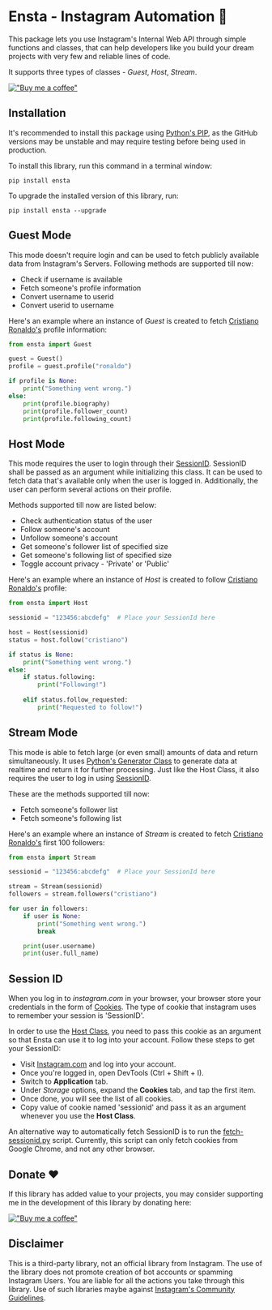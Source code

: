 # Ensta - Instagram Automation 🤖
This package lets you use Instagram's Internal Web API through simple functions and classes, that can help developers like you build your dream projects with very few and reliable lines of code.

It supports three types of classes - *Guest*, *Host*, *Stream*.

[!["Buy me a coffee"](https://www.buymeacoffee.com/assets/img/custom_images/purple_img.png)](https://buymeacoffee.com/diezo)

## Installation
It's recommended to install this package using [Python's PIP](https://pypi.org/project/pip/), as the GitHub versions may be unstable and may require testing before being used in production.

To install this library, run this command in a terminal window:
```shell
pip install ensta
```

To upgrade the installed version of this library, run:
```shell
pip install ensta --upgrade
```

## Guest Mode
This mode doesn't require login and can be used to fetch publicly available data from Instagram's Servers. Following methods are supported till now:
- Check if username is available
- Fetch someone's profile information
- Convert username to userid
- Convert userid to username

Here's an example where an instance of *Guest* is created to fetch [Cristiano Ronaldo's](https://www.instagram.com/cristiano/) profile information:

```python
from ensta import Guest

guest = Guest()
profile = guest.profile("ronaldo")

if profile is None:
    print("Something went wrong.")
else:
    print(profile.biography)
    print(profile.follower_count)
    print(profile.following_count)
```

## Host Mode
This mode requires the user to login through their [SessionID](https://github.com/diezo/ensta#session-id). SessionID shall be passed as an argument while initializing this class. It can be used to fetch data that's available only when the user is logged in. Additionally, the user can perform several actions on their profile.

Methods supported till now are listed below:
- Check authentication status of the user
- Follow someone's account
- Unfollow someone's account
- Get someone's follower list of specified size
- Get someone's following list of specified size
- Toggle account privacy - 'Private' or 'Public'

Here's an example where an instance of *Host* is created to follow [Cristiano Ronaldo's](https://www.instagram.com/cristiano/) profile:

```python
from ensta import Host

sessionid = "123456:abcdefg"  # Place your SessionId here

host = Host(sessionid)
status = host.follow("cristiano")

if status is None:
    print("Something went wrong.")
else:
    if status.following:
        print("Following!")
    
    elif status.follow_requested:
        print("Requested to follow!")
```

## Stream Mode
This mode is able to fetch large (or even small) amounts of data and return simultaneously. It uses [Python's Generator Class](https://wiki.python.org/moin/Generators) to generate data at realtime and return it for further processing. Just like the Host Class, it also requires the user to log in using [SessionID](https://github.com/diezo/ensta#session-id).

These are the methods supported till now:
- Fetch someone's follower list
- Fetch someone's following list

Here's an example where an instance of *Stream* is created to fetch [Cristiano Ronaldo's](https://www.instagram.com/cristiano/) first 100 followers:

```python
from ensta import Stream

sessionid = "123456:abcdefg"  # Place your SessionId here

stream = Stream(sessionid)
followers = stream.followers("cristiano")

for user in followers:
    if user is None:
        print("Something went wrong.")
        break

    print(user.username)
    print(user.full_name)
```

## Session ID
When you log in to *instagram.com* in your browser, your browser store your credentials in the form of [Cookies](https://en.wikipedia.org/wiki/HTTP_cookie). The type of cookie that instagram uses to remember your session is 'SessionID'.

In order to use the [Host Class](https://github.com/diezo/ensta#host-mode), you need to pass this cookie as an argument so that Ensta can use it to log into your account. Follow these steps to get your SessionID:
- Visit [Instagram.com](https://instagram.com) and log into your account.
- Once you're logged in, open DevTools (Ctrl + Shift + I).
- Switch to **Application** tab.
- Under *Storage* options, expand the **Cookies** tab, and tap the first item.
- Once done, you will see the list of all cookies.
- Copy value of cookie named 'sessionid' and pass it as an argument whenever you use the **Host Class**.

An alternative way to automatically fetch SessionID is to run the [fetch-sessionid.py](https://github.com/diezo/ensta/blob/master/fetch-sessionid.py) script. Currently, this script can only fetch cookies from Google Chrome, and not any other browser.

## Donate ❤️
If this library has added value to your projects, you may consider supporting me in the development of this library by donating here:

[!["Buy me a coffee"](https://www.buymeacoffee.com/assets/img/custom_images/purple_img.png)](https://buymeacoffee.com/diezo)

## Disclaimer
This is a third-party library, not an official library from Instagram. The use of the library does not promote creation of bot accounts or spamming Instagram Users. You are liable for all the actions you take through this library. Use of such libraries maybe against [Instagram's Community Guidelines](https://help.instagram.com/477434105621119/).